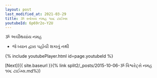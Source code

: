 ```yaml
---
layout: post
last_modified_at: 2021-03-29
title: ૐ સ્તોત્રય નમહ ૧૦૮ ટાઈમ્સ
youtubeId: 6p69r2o-Y2U
---
```

 
 
 ૐ અચીંથયાંય નમહ  
 
 -  જે ધ્યાન દ્વારા પહોંચી શકાતું નથી 
 
  
 
  
 
 
 
 
 
 


{% include youtubePlayer.html id=page.youtubeId %}
 
[Next]({{ site.baseurl }}{% link  split2/_posts/2015-10-06-ૐ વિશ્વરેટ્સે નમહ ૧૦૮ ટાઈમ્સ.md%})
 
